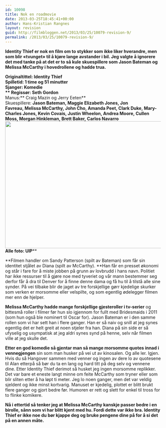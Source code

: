 ```yaml
---
id: 10098
title: Nok en roadmovie
date: 2013-03-25T18:45:41+00:00
author: Hans-Kristian Rangnes
layout: revision
guid: http://filmbloggen.net/2013/03/25/10079-revision-9/
permalink: /2013/03/25/10079-revision-9/
---
```

**Identity Thief er nok en film om to stykker som ikke liker hverandre, men som blir &laquo;tvunget&raquo; til å kjøre lange avstander i bil. Jeg valgte å ignorere det med tanke på at det er to så kule skuespillere som Jason Bateman og Melissa McCarthy i hovedrollene og hadde trua.<!--more-->**

**Originaltittel: **Identity Thief  
**Spilletid: **1 time og 51 minutter**  
Sjanger:** Komedie**  
** **Regissør:** Seth Gordon**  
Manus:** Craig Mazin og Jerry Eeten**  
Skuespillere: **Jason Bateman, Maggie Elizabeth Jones, Jon Favreau, Melissa McCarthy, John Cho, Amanda Peet, Clark Duke, Mary-Charles Jones, Kevin Covais, Justin Wheelon, Andrea Moore, Cullen Moss, Morgan Hinkleman, Brett Baker, Carlos Navarro  
<a href="http://filmbloggen.net/2013/03/25/10079/iuduwec3/" rel="attachment wp-att-10084"><img class="alignnone size-large wp-image-10084" src="http://filmbloggen.net/wp-content/uploads//2013/03/iuduwec3-620x411.jpg" alt="" width="620" height="411" /></a>  
**Alle foto:** UIP****

**Filmen handler om Sandy Patterson (spilt av Bateman) som får sin identitet stjålet av Diana (spilt av McCarthy). **Han får en presset økonomi og står i fare for å miste jobben på grunn av lovbrudd i hans navn. Politiet har ikke ressurser til å gjøre noe med tyveriet og vår mann bestemmer seg derfor får å dra til Denver for å finne denne dama og få hu til å tilstå alle sine synder. På vei tilbake blir de jaget av tre forskjellige gørr kjedelige skurker som verken er morsomme eller velspilte, og som egentlig ødelegger filmen mer enn de hjelper.

**Melissa McCarthy hadde mange forskjellige gjesteroller i tv-serier** og bittesmå roller i filmer før hun slo igjennom for fullt med Bridesmaids i 2011 (som hun også ble nominert til Oscar for). Jason Bateman er i den samme rollen som vi har sett han i flere ganger. Han er så naiv og snill at jeg synes egentlig det er helt greit at noen stjeler fra han. Diana på sin side er så ufyselig og usympatisk at jeg aldri synes synd på henne, selv når filmen ville at jeg skulle det.

**Etter en god komedie så gjentar man så mange morsomme quotes innad i vennegjengen** sin som man husker på vei ut av kinosalen. Og alle ler. Igjen. Hvis du så Hangover sammen med venner og ingen av dere lo av quotesene til Alan etterpå så bør du ta en lang og hard titt på deg selv og vennene dine. Etter Identity Thief derimot så husket jeg ingen morsomme replikker. Det var bare et eneste langt minne om feite McCarthy som tryner eller som blir sliten etter å ha løpt ti meter. Jeg lo noen ganger, men det var veldig sjeldent og ikke minst kortvarig. Manuset er kjedelig, plottet er blitt brukt flere ganger og gjort bedre før. Humoren er rett og slett for enkel til tross for to flinke komikere.

**Nå i ettertid så tenker jeg at Melissa McCarthy kanskje passer bedre i en birolle, sånn som vi har blitt kjent med hu. Fordi dette var ikke bra. Identity Thief er ikke noe du bør kjappe deg og bruke pengene dine på for å si det på en annen måte.**

<span class='embed-youtube' style='text-align:center; display: block;'></span>